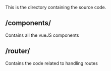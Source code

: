 This is the directory containing the source code.

## /components/
Contains all the vueJS components

## /router/
Contains the code related to handling routes
